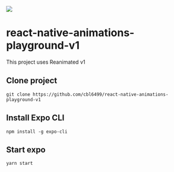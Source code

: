 ![](https://octodex.github.com/images/yaktocat.png)

# react-native-animations-playground-v1

This project uses Reanimated v1

## Clone project

`git clone https://github.com/cbl6499/react-native-animations-playground-v1`

## Install Expo CLI

`npm install -g expo-cli`

## Start expo

`yarn start`
